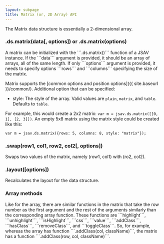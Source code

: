 ```yaml
---
layout: subpage
title: Matrix (or, 2D Array) API
---
```


The Matrix data structure is essentially a 2-dimensional array.

<h3 class="apimethod">.ds.matrix(data[, options]) or .ds.matrix(options)</h3>
A matrix can be initialized with the ```.ds.matrix()``` function of a JSAV instance.
  If the ```data``` argument is provided, it should be an array of arrays, all of the
  same length. If only ```options``` argument is provided, it needs to specify options
```rows``` and ```columns``` specifying the size of the matrix.

Matrix supports the [common options and position options]({{ site.baseurl }}/common/). Additional option that can be specified:

 * style: The style of the array. Valid values are ```plain```, ```matrix```, and
  ```table```. Defaults to ```table```.

<div id="matrixStyles" class="jsavexample"></div>
<script>
(function() {
  var jsav = new JSAV("matrixStyles");
  jsav.label("Table Style", {center: true});
  var tableStyle = jsav.ds.matrix([[0, 1], [2, 3]]);
  jsav.label("Matrix Style", {center: true});
  var matrixStyle = jsav.ds.matrix([[0, 1], [2, 3]], {style: "matrix"});
  jsav.label("Plain Style", {center: true});
  var plainStyle = jsav.ds.matrix([[0, 1], [2, 3]], {style: "plain"});
}());
</script>
<script>
</script>

For example, this would create a 2x2 matrix: ```var m = jsav.ds.matrix([[0, 1], [2, 3]])```.
  An empty 5x8 matrix using the matrix style could be created like this:

    var m = jsav.ds.matrix({rows: 5, columns: 8, style: "matrix"});

<h3 class="apimethod">.swap(row1, col1, row2, col2[, options])</h3>
Swaps two values of the matrix, namely (row1, col1) with (ro2, col2).

<h3 class="apimethod">.layout([options])</h3>
Recalculates the layout for the data structure.

<h3 class="apimethod">Array methods</h3>
Like for the array, there are similar functions in the matrix that take the row number as the
first argument and the rest of the arguments similarly than the corresponding array function.
These functions are ```highlight```, ```unhighlight```, ```isHighlight```,
```css```, ```value```, ```addClass```, ```hasClass```,
```removeClass```, and ```toggleClass```. So, for example, whereas the array
has function ```.addClass(col, className)```, the matrix has a function
```.addClass(row, col, className)```.
